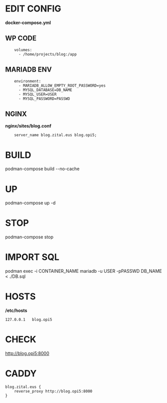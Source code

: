 # EDIT CONFIG
**docker-compose.yml**

## WP CODE
```
    volumes:
      - /home/projects/blog:/app
```

## MARIADB ENV
```
    environment:
      - MARIADB_ALLOW_EMPTY_ROOT_PASSWORD=yes
      - MYSQL_DATABASE=DB_NAME
      - MYSQL_USER=USER
      - MYSQL_PASSWORD=PASSWD
```

## NGINX
**nginx/sites/blog.conf**
```
    server_name blog.zital.eus blog.opi5;
```

# BUILD
podman-compose build --no-cache

# UP
podman-compose up -d

# STOP
podman-compose stop

# IMPORT SQL
podman exec -i CONTAINER_NAME mariadb -u USER -pPASSWD DB_NAME < ./DB.sql

# HOSTS
**/etc/hosts**
```
127.0.0.1   blog.opi5
```

# CHECK
http://blog.opi5:8000

# CADDY
```
blog.zital.eus {
    reverse_proxy http://blog.opi5:8000
}
```
